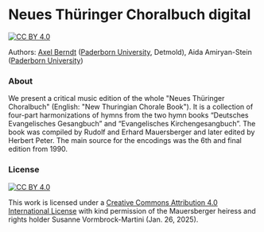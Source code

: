 # Neues Thüringer Choralbuch digital

[![CC BY 4.0][cc-by-image]][cc-by]

Authors: [Axel Berndt](https://github.com/axelberndt) ([Paderborn University](https://www.uni-paderborn.de/person/55565), Detmold), Aida Amiryan-Stein ([Paderborn University](https://www.uni-paderborn.de/person/89520))

### About

We present a critical music edition of the whole "Neues Thüringer Choralbuch" (English: "New Thuringian Chorale Book"). It is a collection of four-part harmonizations of hymns from the two hymn books “Deutsches Evangelisches Gesangbuch” and “Evangelisches Kirchengesangbuch”. The book was compiled by Rudolf and Erhard Mauersberger and later edited by Herbert Peter. The main source for the encodings was the 6th and final edition from 1990.

### License
[![CC BY 4.0][cc-by-shield]][cc-by]

This work is licensed under a [Creative Commons Attribution 4.0 International License][cc-by] with kind permission of the Mauersberger heiress and rights holder Susanne Vormbrock-Martini (Jan. 26, 2025).

[cc-by]: http://creativecommons.org/licenses/by/4.0/
[cc-by-image]: https://i.creativecommons.org/l/by/4.0/88x31.png
[cc-by-shield]: https://img.shields.io/badge/License-CC%20BY%204.0-lightgrey.svg

